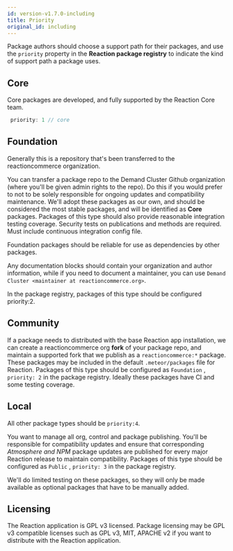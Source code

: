 ```yaml
---
id: version-v1.7.0-including
title: Priority
original_id: including
---
```

    
Package authors should choose a support path for their packages, and use the `priority` property in the **Reaction package registry** to indicate the kind of support path a package uses.

## Core

Core packages are developed, and fully supported by the Reaction Core team.

```js
 priority: 1 // core
```

## Foundation

Generally this is a repository that's been transferred to the reactioncommerce organization.

You can transfer a package repo to the Demand Cluster Github organization (where you'll be given admin rights to the repo). Do this if you would prefer to not to be solely responsible for ongoing updates and compatibility maintenance. We'll adopt these packages as our own, and should be considered the most stable packages, and will be identified as **Core** packages.   Packages of this type should also provide reasonable integration testing coverage. Security tests on publications and methods are required. Must include continuous integration config file.

Foundation packages should be reliable for use as dependencies by other packages.

Any documentation blocks should contain your organization and author information, while if you need to document a maintainer, you can use `Demand Cluster <maintainer at reactioncommerce.org>`.

In the package registry, packages of this type should be configured priority:2.

## Community

If a package needs to distributed with the base Reaction app installation, we can create a reactioncommerce org **fork** of your package repo, and maintain a supported fork that we publish as a `reactioncommerce:*` package. These packages may be included in the default `.meteor/packages` file for Reaction.  Packages of this type should be configured as `Foundation` ,  `priority: 2` in the package registry.  Ideally these packages have CI and some testing coverage.

## Local

All other package types should be `priority:4`.

You want to manage all org, control and package publishing. You'll be responsible for compatibility updates and ensure that corresponding _Atmosphere and NPM_ package updates are published for every major Reaction release to maintain compatibility.  Packages of this type should be configured as `Public` ,  `priority: 3` in the package registry.

We'll do limited testing on these packages, so they will only be made available as optional packages that have to be manually added.

## Licensing

The Reaction application is GPL v3 licensed. Package licensing may be GPL v3 compatible licenses such as GPL v3, MIT, APACHE v2 if you want to distribute with the Reaction application.
